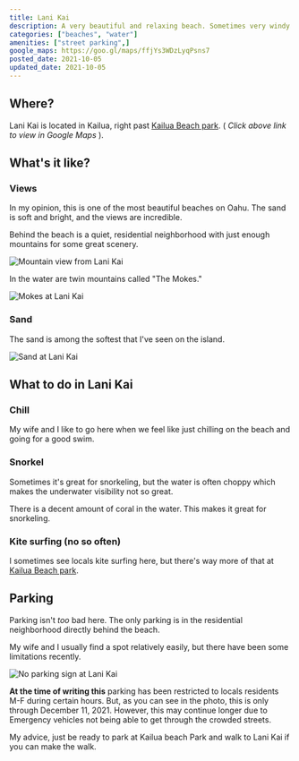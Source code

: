 ```yaml
---
title: Lani Kai
description: A very beautiful and relaxing beach. Sometimes very windy with choppy water, but otherwise good for snorkeling. Little to no waves.
categories: ["beaches", "water"]
amenities: ["street parking",]
google_maps: https://goo.gl/maps/ffjYs3WDzLyqPsns7
posted_date: 2021-10-05
updated_date: 2021-10-05
---
```


## Where?

Lani Kai is located in Kailua, right past [Kailua Beach park](kailua-beach-park). ( *Click above link to view in Google Maps* ).

## What's it like?

### Views

In my opinion, this is one of the most beautiful beaches on Oahu. The sand is soft and bright, and the views are incredible. 

Behind the beach is a quiet, residential neighborhood with just enough mountains for some great scenery.

<div class="d-flex justify-center">
    <img src="/posts/lani_kai_beach_mountain.png" alt="Mountain view from Lani Kai" />
</div>

In the water are twin mountains called "The Mokes."

<div class="d-flex justify-center">
    <img src="/posts/lani_kai_mokes.png" alt="Mokes at Lani Kai" />
</div>

### Sand

The sand is among the softest that I've seen on the island.

<div class="d-flex justify-center">
    <img src="/posts/lani_kai_sand.png" alt="Sand at Lani Kai" />
</div>

## What to do in Lani Kai

### Chill

My wife and I like to go here when we feel like just chilling on the beach and going for a good swim. 

### Snorkel

Sometimes it's great for snorkeling, but the water is often choppy which makes the underwater visibility not so great.

There is a decent amount of coral in the water. This makes it great for snorkeling.

### Kite surfing (no so often)

I sometimes see locals kite surfing here, but there's way more of that at [Kailua Beach park](kailua-beach-park).

## Parking

Parking isn't *too* bad here. The only parking is in the residential neighborhood directly behind the beach. 

My wife and I usually find a spot relatively easily, but there have been some limitations recently.

<div class="d-flex justify-center">
    <img src="/posts/lani_kai_no_parking_sign.png" alt="No parking sign at Lani Kai" />
</div>

**At the time of writing this** parking has been restricted to locals residents M-F during certain hours. But, as you can see in the photo, this is only through December 11, 2021. However, this may continue longer due to Emergency vehicles not being able to get through the crowded streets.

My advice, just be ready to park at Kailua beach Park and walk to Lani Kai if you can make the walk.



